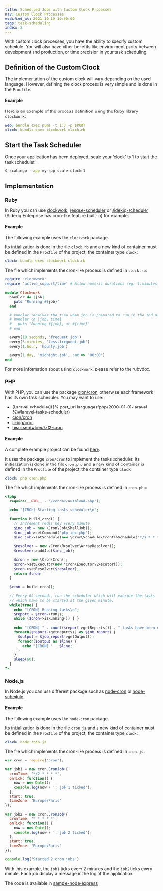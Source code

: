 ```yaml
---
title: Scheduled Jobs with Custom Clock Processes
nav: Custom Clock Processes
modified_at: 2021-10-19 10:00:00
tags: task-scheduling
index: 2
---
```


With custom clock processes, you have the ability to specify custom schedule. You will also have other benefits like
environment parity between development and production, or time precision in your task scheduling.

## Definition of the Custom Clock

The implementation of the custom clock will vary depending on the used language. However, defining the clock process
is very simple and is done in the `Procfile`.

#### Example 

Here is an example of the process definition using the Ruby library `clockwork`:

```yaml
web: bundle exec puma -t 1:3 -p $PORT
clock: bundle exec clockwork clock.rb
```

## Start the Task Scheduler

Once your application has been deployed, scale your 'clock' to 1 to start the task
scheduler:

```bash
$ scalingo --app my-app scale clock:1
```

## Implementation

### Ruby

In Ruby you can use [clockwork](http://rubygems.org/gems/clockwork),
[resque-scheduler](https://rubygems.org/gems/resque-scheduler) or
[sidekiq-scheduler](https://rubygems.org/gems/sidekiq-scheduler) (Sidekiq
Enterprise has cron-like feature built-in) for example.

#### Example

The following example uses the `clockwork` package.

Its initialization is done in the file `clock.rb` and a new kind of container must be defined in the
`Procfile` of the project, the container type `clock`:

```yaml
clock: bundle exec clockwork clock.rb
```

The file which implements the cron-like process is defined in `clock.rb`:

```ruby
require 'clockwork'
require 'active_support/time' # Allow numeric durations (eg: 1.minutes)

module Clockwork
  handler do |job|
    puts "Running #{job}"
  end

  # handler receives the time when job is prepared to run in the 2nd argument
  # handler do |job, time|
  #   puts "Running #{job}, at #{time}"
  # end

  every(10.seconds, 'frequent.job')
  every(3.minutes, 'less.frequent.job')
  every(1.hour, 'hourly.job')

  every(1.day, 'midnight.job', :at => '00:00')
end
```

For more information about using `clockwork`, please refer to the [rubydoc](https://www.rubydoc.info/gems/clockwork/2.0.4).

### PHP

With PHP, you can use the package [cron/cron](https://github.com/Cron/Cron),
otherwise each framework has its own task scheduler. You may want to use:

* [Laravel scheduler]({% post_url languages/php/2000-01-01-laravel %}#laravel-tasks-scheduler)
* [cron/cron](https://packagist.org/packages/cron/cron)
* [liebig/cron](https://packagist.org/packages/liebig/cron)
* [heartsentwined/zf2-cron](https://packagist.org/packages/heartsentwined/zf2-cron)

#### Example

A complete example project can be found [here](https://github.com/Scalingo/sample-php-cron).

It uses the package `cron/cron` to implement the tasks scheduler.
Its initialization is done in the file `cron.php` and a new kind of container is defined in the
`Procfile` of the project, the container type `clock`:

```yaml
clock: php cron.php
```

The file which implements the cron-like process is defined in `cron.php`:

```php
<?php
  require(__DIR__ . '/vendor/autoload.php');
  
  echo "[CRON] Starting tasks scheduler\n";
  
  function build_cron() {
    // Increment redis key every minute
    $inc_job = new \Cron\Job\ShellJob();
    $inc_job->setCommand('php inc.php');
    $inc_job->setSchedule(new \Cron\Schedule\CrontabSchedule('*/2 * * * *'));
    
    $resolver = new \Cron\Resolver\ArrayResolver();
    $resolver->addJob($inc_job);
    
    $cron = new \Cron\Cron();
    $cron->setExecutor(new \Cron\Executor\Executor());
    $cron->setResolver($resolver);
    return $cron;
  }
  
  $cron = build_cron();
  
  // Every 60 seconds, run the scheduler which will execute the tasks
  // which have to be started at the given minute.
  while(true) {
    echo "[CRON] Running tasks\n";
    $report = $cron->run();
    while ($cron->isRunning()) { }
    
    echo "[CRON] " . count($report->getReports()) . " tasks have been executed\n";
    foreach($report->getReports() as $job_report) {
      $output = $job_report->getOutput();
      foreach($output as $line) {
        echo "[CRON] " . $line;
      }
    }
    sleep(60);
  }
?>
```

### Node.js

In Node.js you can use different package such as [node-cron](https://www.npmjs.com/package/cron)
or [node-schedule](https://www.npmjs.com/package/node-schedule).

#### Example

The following example uses the `node-cron` package.

Its initialization is done in the file `cron.js` and a new kind of container must be defined in the
`Procfile` of the project, the container type `clock`:

```yaml
clock: node cron.js
```

The file which implements the cron-like process is defined in `cron.js`:

```js
var cron = require('cron');

var job1 = new cron.CronJob({
  cronTime: '*/2 * * * *',
  onTick: function() {
    now = new Date();
    console.log(now + ': job 1 ticked');
  },
  start: true,
  timeZone: 'Europe/Paris'
});

var job2 = new cron.CronJob({
  cronTime: '* * * * *',
  onTick: function() {
    now = new Date();
    console.log(now + ': job 2 ticked');
  },
  start: true,
  timeZone: 'Europe/Paris'
});

console.log('Started 2 cron jobs')
```

With this example, the `job1` ticks every 2 minutes and the `job2` ticks every minute. Each job
display a message in the log of the application.

The code is available in [sample-node-express](https://github.com/Scalingo/sample-node-express).